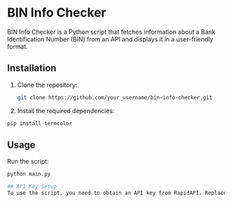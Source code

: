 # BIN Info Checker

BIN Info Checker is a Python script that fetches information about a Bank Identification Number (BIN) from an API and displays it in a user-friendly format.

## Installation

1. Clone the repository:
   ```bash
   git clone https://github.com/your_username/bin-info-checker.git

2. Install the required dependencies:
  ```bash
  pip install termcolor
   ```

## Usage

Run the script:

  ```bash
  python main.py

## API Key Setup
To use the script, you need to obtain an API key from RapidAPI. Replace the API_KEY variable in the script with your API key.

